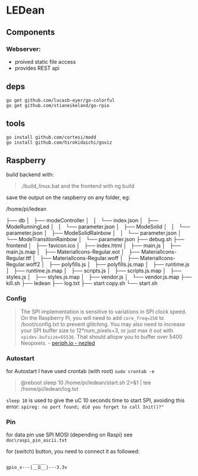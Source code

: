 # LEDean



## Components
### Webserver:
- proived static file access
- provides REST api

## deps
```
go get github.com/lucasb-eyer/go-colorful
go get github.com/stianeikeland/go-rpio
```

## tools
```
go install github.com/cortesi/modd
go install github.com/hirokidaichi/goviz
```

## Raspberry
build backend with:
>./build_linux.bat
and the frontend with
>ng build

save the output on the raspberry on any folder, eg:

/home/pi/ledean

├── db
│   ├── modeController
│   │   └── index.json
│   ├── ModeRunningLed
│   │   └── parameter.json
│   ├── ModeSolid
│   │   └── parameter.json
│   ├── ModeSolidRainbow
│   │   └── parameter.json
│   └── ModeTransitionRainbow
│       └── parameter.json
├── debug.sh
├── frontend
│   ├── favicon.ico
│   ├── index.html
│   ├── main.js
│   ├── main.js.map
│   ├── MaterialIcons-Regular.eot
│   ├── MaterialIcons-Regular.ttf
│   ├── MaterialIcons-Regular.woff
│   ├── MaterialIcons-Regular.woff2
│   ├── polyfills.js
│   ├── polyfills.js.map
│   ├── runtime.js
│   ├── runtime.js.map
│   ├── scripts.js
│   ├── scripts.js.map
│   ├── styles.js
│   ├── styles.js.map
│   ├── vendor.js
│   └── vendor.js.map
├── kill.sh
├── ledean
├── log.txt
├── start copy.sh
└── start.sh



### Config
> The SPI implementation is sensitive to variations in SPI clock speed. On the Raspberry Pi, you will need to add `core_freq=250` to /boot/config.txt to prevent glitching.
> You may also need to increase your SPI buffer size to 12*num_pixels+3, or just max it out with `spidev.bufsize=65536`. That should allopw you to buffer over 5400 Neopixels.
>               - [periph.io - nezled](https://pkg.go.dev/periph.io/x/periph/experimental/devices/nrzled)
### Autostart
for Autostart I have used crontab (with root)
`sudo crontab -e`
>@reboot sleep 10 /home/pi/ledean/start.sh 2>&1 | tee /home/pi/ledean/log.txt

`sleep 10` is used to give the uC 10 seconds time to start SPI, avoiding this error:
`spireg: no port found; did you forget to call Init()?"`

### Pin
for data pin use SPI MOSI (depending on Raspi)
see `doc\raspi_pin_ascii.txt`

for (switch) button, you need to connect it as followed:
```
          _____
gpio_x---|__Ω__|---3.3v

```